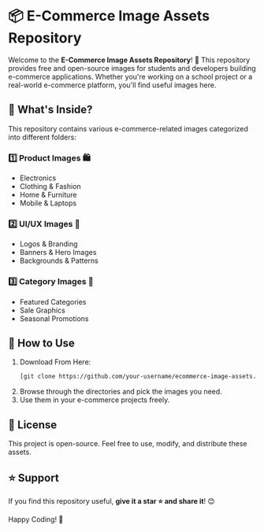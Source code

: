# 📦 E-Commerce Image Assets Repository

Welcome to the **E-Commerce Image Assets Repository**! 🚀 This repository provides free and open-source images for students and developers building e-commerce applications. Whether you're working on a school project or a real-world e-commerce platform, you'll find useful images here.

## 📌 What's Inside?

This repository contains various e-commerce-related images categorized into different folders:

### **1️⃣ Product Images 🛍️**
- Electronics
- Clothing & Fashion
- Home & Furniture
- Mobile & Laptops

### **2️⃣ UI/UX Images 🎨**
- Logos & Branding
- Banners & Hero Images
- Backgrounds & Patterns

### **3️⃣ Category Images 📂**
- Featured Categories
- Sale Graphics
- Seasonal Promotions

## 🚀 How to Use

1. Download From Here:
   ```sh
   [git clone https://github.com/your-username/ecommerce-image-assets.git](https://github.com/aman-khan001/ecommerce-assets/archive/refs/heads/main.zip)
   ```
2. Browse through the directories and pick the images you need.
3. Use them in your e-commerce projects freely.


## 📜 License
This project is open-source. Feel free to use, modify, and distribute these assets.

## ⭐ Support
If you find this repository useful, **give it a star ⭐ and share it**! 😊

Happy Coding! 🚀


